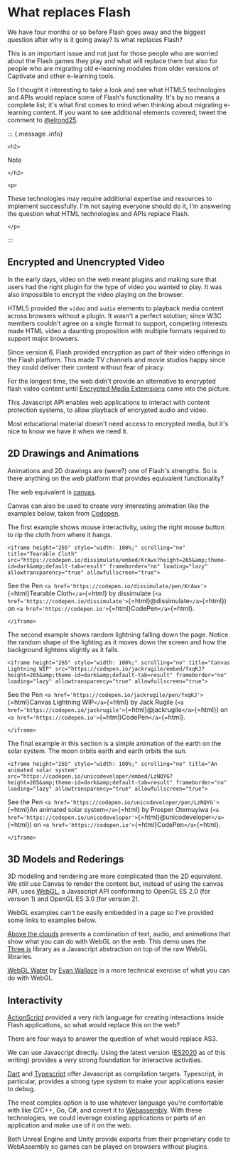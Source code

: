 # What replaces Flash

We have four months or so before Flash goes away and the biggest
question after why is it going away? Is what replaces Flash?

This is an important issue and not just for those people who are worried
about the Flash games they play and what will replace them but also for
people who are migrating old e-learning modules from older versions of
Captivate and other e-learning tools.

So I thought it interesting to take a look and see what HTML5
technologies and APIs would replace some of Flash's functionality. It's
by no means a complete list; it's what first comes to mind when thinking
about migrating e-learning content. If you want to see additional
elements covered, tweet the comment to
[@elrond25](https://twitter.com/elrond25).

::: {.message .info}
```{=html}
<h2>
```
Note
```{=html}
</h2>
```
```{=html}
<p>
```
These technologies may require additional expertise and resources to
implement successfully. I'm not saying everyone should do it, I'm
answering the question what HTML technologies and APIs replace Flash.
```{=html}
</p>
```
:::

## Encrypted and Unencrypted Video

In the early days, video on the web meant plugins and making sure that
users had the right plugin for the type of video you wanted to play. It
was also impossible to encrypt the video playing on the browser.

HTML5 provided the `video` and `audio` elements to playback media
content across browsers without a plugin. It wasn't a perfect solution;
since W3C members couldn't agree on a single format to support,
competing interests made HTML video a daunting proposition with multiple
formats required to support major browsers.

Since version 6, Flash provided encryption as part of their video
offerings in the Flash platform. This made TV channels and movie studios
happy since they could deliver their content without fear of piracy.

For the longest time, the web didn't provide an alternative to encrypted
flash video content until [Encrypted Media
Extemsions](https://developers.google.com/web/fundamentals/media/eme)
came into the picture.

This Javascript API enables web applications to interact with content
protection systems, to allow playback of encrypted audio and video.

Most educational material doesn't need access to encrypted media, but
it's nice to know we have it when we need it.

## 2D Drawings and Animations

Animations and 2D drawings are (were?) one of Flash's strengths. So is
there anything on the web platform that provides equivalent
functionality?

The web equivalent is
[canvas](https://developer.mozilla.org/en-US/docs/Web/API/Canvas_API).

Canvas can also be used to create very interesting animation like the
examples below, taken from [Codepen](https://codepen.io/).

The first example shows mouse interactivity, using the right mouse
button to rip the cloth from where it hangs.

```{=html}
<iframe height="265" style="width: 100%;" scrolling="no" title="Tearable Cloth" src="https://codepen.io/dissimulate/embed/KrAwx?height=265&amp;theme-id=dark&amp;default-tab=result" frameborder="no" loading="lazy" allowtransparency="true" allowfullscreen="true">
```
See the Pen
`<a href='https://codepen.io/dissimulate/pen/KrAwx'>`{=html}Tearable
Cloth`</a>`{=html} by dissimulate
(`<a href='https://codepen.io/dissimulate'>`{=html}@dissimulate`</a>`{=html})
on `<a href='https://codepen.io'>`{=html}CodePen`</a>`{=html}.
```{=html}
</iframe>
```
The second example shows random lightning falling down the page. Notice
the random shape of the lighting as it moves down the screen and how the
background lightens slightly as it falls.

```{=html}
<iframe height="265" style="width: 100%;" scrolling="no" title="Canvas Lightning WIP" src="https://codepen.io/jackrugile/embed/fxqKJ?height=265&amp;theme-id=dark&amp;default-tab=result" frameborder="no" loading="lazy" allowtransparency="true" allowfullscreen="true">
```
See the Pen
`<a href='https://codepen.io/jackrugile/pen/fxqKJ'>`{=html}Canvas
Lightning WIP`</a>`{=html} by Jack Rugile
(`<a href='https://codepen.io/jackrugile'>`{=html}@jackrugile`</a>`{=html})
on `<a href='https://codepen.io'>`{=html}CodePen`</a>`{=html}.
```{=html}
</iframe>
```
The final example in this section is a simple animation of the earth on
the solar system. The moon orbits earth and earth orbits the sun.

```{=html}
<iframe height="265" style="width: 100%;" scrolling="no" title="An animated solar system" src="https://codepen.io/unicodeveloper/embed/LzNQYG?height=265&amp;theme-id=dark&amp;default-tab=result" frameborder="no" loading="lazy" allowtransparency="true" allowfullscreen="true">
```
See the Pen
`<a href='https://codepen.io/unicodeveloper/pen/LzNQYG'>`{=html}An
animated solar system`</a>`{=html} by Prosper Otemuyiwa
(`<a href='https://codepen.io/unicodeveloper'>`{=html}@unicodeveloper`</a>`{=html})
on `<a href='https://codepen.io'>`{=html}CodePen`</a>`{=html}.
```{=html}
</iframe>
```
## 3D Models and Rederings

3D modeling and rendering are more complicated than the 2D equivalent.
We still use Canvas to render the content but, instead of using the
canvas API, uses
[WebGL](https://developer.mozilla.org/en-US/docs/Web/API/WebGL_API), a
Javascript API conforming to OpenGL ES 2.0 (for version 1) and OpenGL ES
3.0 (for version 2).

WebGL examples can't be easily embedded in a page so I've provided some
links to examples below.

[Above the clouds](http://earth.plus360degrees.com/) presents a
combination of text, audio, and animations that show what you can do
with WebGL on the web. This demo uses the
[Three.js](https://threejs.org/) library as a Javascript abstraction on
top of the raw WebGL libraries.

[WebGL Water](http://madebyevan.com/webgl-water/) by [Evan
Wallace](http://madebyevan.com/) is a more technical exercise of what
you can do with WebGL.

## Interactivity

[ActionScript](https://en.wikipedia.org/wiki/ActionScript) provided a
very rich language for creating interactions inside Flash applications,
so what would replace this on the web?

There are four ways to answer the question of what would replace AS3.

We can use Javascript directly. Using the latest version
([ES2020](https://www.ecma-international.org/ecma-262/11.0/index.html#title)
as of this writing) provides a very strong foundation for interactive
activities.

[Dart](https://dart.dev/) and
[Typescript](https://www.typescriptlang.org/) offer Javascript as
compilation targets. Typescript, in particular, provides a strong type
system to make your applications easier to debug.

The most complex option is to use whatever language you're comfortable
with like C/C++, Go, C\#, and covert it to
[Webassembly](https://webassembly.org/). With these technologies, we
could leverage existing applications or parts of an application and make
use of it on the web.

Both Unreal Engine and Unity provide exports from their proprietary code
to WebAssembly so games can be played on browsers without plugins.
